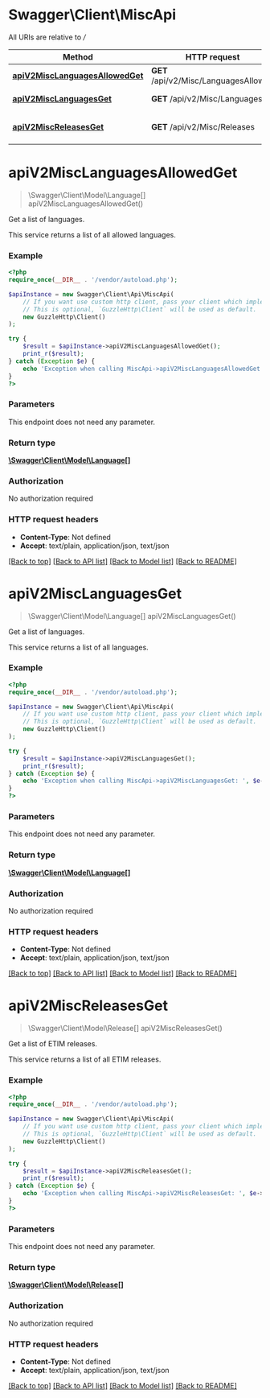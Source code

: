 # Swagger\Client\MiscApi

All URIs are relative to */*

Method | HTTP request | Description
------------- | ------------- | -------------
[**apiV2MiscLanguagesAllowedGet**](MiscApi.md#apiv2misclanguagesallowedget) | **GET** /api/v2/Misc/LanguagesAllowed | Get a list of languages.
[**apiV2MiscLanguagesGet**](MiscApi.md#apiv2misclanguagesget) | **GET** /api/v2/Misc/Languages | Get a list of languages.
[**apiV2MiscReleasesGet**](MiscApi.md#apiv2miscreleasesget) | **GET** /api/v2/Misc/Releases | Get a list of ETIM releases.

# **apiV2MiscLanguagesAllowedGet**
> \Swagger\Client\Model\Language[] apiV2MiscLanguagesAllowedGet()

Get a list of languages.

This service returns a list of all allowed languages.

### Example
```php
<?php
require_once(__DIR__ . '/vendor/autoload.php');

$apiInstance = new Swagger\Client\Api\MiscApi(
    // If you want use custom http client, pass your client which implements `GuzzleHttp\ClientInterface`.
    // This is optional, `GuzzleHttp\Client` will be used as default.
    new GuzzleHttp\Client()
);

try {
    $result = $apiInstance->apiV2MiscLanguagesAllowedGet();
    print_r($result);
} catch (Exception $e) {
    echo 'Exception when calling MiscApi->apiV2MiscLanguagesAllowedGet: ', $e->getMessage(), PHP_EOL;
}
?>
```

### Parameters
This endpoint does not need any parameter.

### Return type

[**\Swagger\Client\Model\Language[]**](../Model/Language.md)

### Authorization

No authorization required

### HTTP request headers

 - **Content-Type**: Not defined
 - **Accept**: text/plain, application/json, text/json

[[Back to top]](#) [[Back to API list]](../../README.md#documentation-for-api-endpoints) [[Back to Model list]](../../README.md#documentation-for-models) [[Back to README]](../../README.md)

# **apiV2MiscLanguagesGet**
> \Swagger\Client\Model\Language[] apiV2MiscLanguagesGet()

Get a list of languages.

This service returns a list of all languages.

### Example
```php
<?php
require_once(__DIR__ . '/vendor/autoload.php');

$apiInstance = new Swagger\Client\Api\MiscApi(
    // If you want use custom http client, pass your client which implements `GuzzleHttp\ClientInterface`.
    // This is optional, `GuzzleHttp\Client` will be used as default.
    new GuzzleHttp\Client()
);

try {
    $result = $apiInstance->apiV2MiscLanguagesGet();
    print_r($result);
} catch (Exception $e) {
    echo 'Exception when calling MiscApi->apiV2MiscLanguagesGet: ', $e->getMessage(), PHP_EOL;
}
?>
```

### Parameters
This endpoint does not need any parameter.

### Return type

[**\Swagger\Client\Model\Language[]**](../Model/Language.md)

### Authorization

No authorization required

### HTTP request headers

 - **Content-Type**: Not defined
 - **Accept**: text/plain, application/json, text/json

[[Back to top]](#) [[Back to API list]](../../README.md#documentation-for-api-endpoints) [[Back to Model list]](../../README.md#documentation-for-models) [[Back to README]](../../README.md)

# **apiV2MiscReleasesGet**
> \Swagger\Client\Model\Release[] apiV2MiscReleasesGet()

Get a list of ETIM releases.

This service returns a list of all ETIM releases.

### Example
```php
<?php
require_once(__DIR__ . '/vendor/autoload.php');

$apiInstance = new Swagger\Client\Api\MiscApi(
    // If you want use custom http client, pass your client which implements `GuzzleHttp\ClientInterface`.
    // This is optional, `GuzzleHttp\Client` will be used as default.
    new GuzzleHttp\Client()
);

try {
    $result = $apiInstance->apiV2MiscReleasesGet();
    print_r($result);
} catch (Exception $e) {
    echo 'Exception when calling MiscApi->apiV2MiscReleasesGet: ', $e->getMessage(), PHP_EOL;
}
?>
```

### Parameters
This endpoint does not need any parameter.

### Return type

[**\Swagger\Client\Model\Release[]**](../Model/Release.md)

### Authorization

No authorization required

### HTTP request headers

 - **Content-Type**: Not defined
 - **Accept**: text/plain, application/json, text/json

[[Back to top]](#) [[Back to API list]](../../README.md#documentation-for-api-endpoints) [[Back to Model list]](../../README.md#documentation-for-models) [[Back to README]](../../README.md)

